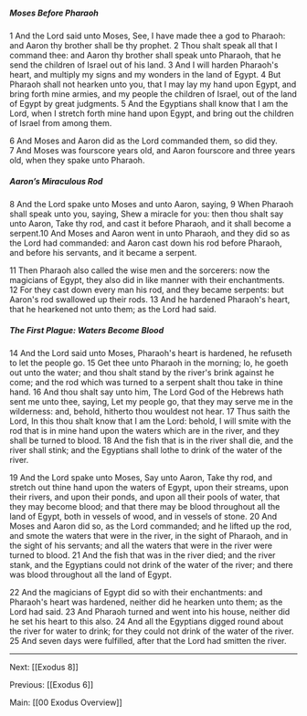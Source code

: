 ##### Moses Before Pharaoh

1 And the Lord said unto Moses, See, I have made thee a god to Pharaoh: and Aaron thy brother shall be thy prophet. 2 Thou shalt speak all that I command thee: and Aaron thy brother shall speak unto Pharaoh, that he send the children of Israel out of his land. 3 And I will harden Pharaoh's heart, and multiply my signs and my wonders in the land of Egypt. 4 But Pharaoh shall not hearken unto you, that I may lay my hand upon Egypt, and bring forth mine armies, and my people the children of Israel, out of the land of Egypt by great judgments. 5 And the Egyptians shall know that I am the Lord, when I stretch forth mine hand upon Egypt, and bring out the children of Israel from among them.

6 And Moses and Aaron did as the Lord commanded them, so did they. 7 And Moses was fourscore years old, and Aaron fourscore and three years old, when they spake unto Pharaoh.

##### Aaron’s Miraculous Rod

8 And the Lord spake unto Moses and unto Aaron, saying, 9 When Pharaoh shall speak unto you, saying, Shew a miracle for you: then thou shalt say unto Aaron, Take thy rod, and cast it before Pharaoh, and it shall become a serpent.10 And Moses and Aaron went in unto Pharaoh, and they did so as the Lord had commanded: and Aaron cast down his rod before Pharaoh, and before his servants, and it became a serpent.

11 Then Pharaoh also called the wise men and the sorcerers: now the magicians of Egypt, they also did in like manner with their enchantments. 12 For they cast down every man his rod, and they became serpents: but Aaron's rod swallowed up their rods. 13 And he hardened Pharaoh's heart, that he hearkened not unto them; as the Lord had said.

##### The First Plague: Waters Become Blood

14 And the Lord said unto Moses, Pharaoh's heart is hardened, he refuseth to let the people go. 15 Get thee unto Pharaoh in the morning; lo, he goeth out unto the water; and thou shalt stand by the river's brink against he come; and the rod which was turned to a serpent shalt thou take in thine hand. 16 And thou shalt say unto him, The Lord God of the Hebrews hath sent me unto thee, saying, Let my people go, that they may serve me in the wilderness: and, behold, hitherto thou wouldest not hear. 17 Thus saith the Lord, In this thou shalt know that I am the Lord: behold, I will smite with the rod that is in mine hand upon the waters which are in the river, and they shall be turned to blood. 18 And the fish that is in the river shall die, and the river shall stink; and the Egyptians shall lothe to drink of the water of the river.

19 And the Lord spake unto Moses, Say unto Aaron, Take thy rod, and stretch out thine hand upon the waters of Egypt, upon their streams, upon their rivers, and upon their ponds, and upon all their pools of water, that they may become blood; and that there may be blood throughout all the land of Egypt, both in vessels of wood, and in vessels of stone. 20 And Moses and Aaron did so, as the Lord commanded; and he lifted up the rod, and smote the waters that were in the river, in the sight of Pharaoh, and in the sight of his servants; and all the waters that were in the river were turned to blood. 21 And the fish that was in the river died; and the river stank, and the Egyptians could not drink of the water of the river; and there was blood throughout all the land of Egypt.

22 And the magicians of Egypt did so with their enchantments: and Pharaoh's heart was hardened, neither did he hearken unto them; as the Lord had said. 23 And Pharaoh turned and went into his house, neither did he set his heart to this also. 24 And all the Egyptians digged round about the river for water to drink; for they could not drink of the water of the river. 25 And seven days were fulfilled, after that the Lord had smitten the river.

---
Next: [[Exodus 8]]

Previous: [[Exodus 6]]

Main: [[00 Exodus Overview]]